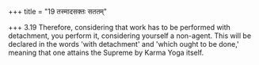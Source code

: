 +++
title = "19 तस्मादसक्तः सततम्"

+++
3.19 Therefore, considering that work has to be performed with detachment, you perform it, considering yourself a non-agent. This will be declared in the words 'with detachment' and 'which ought to be done,'
meaning that one attains the Supreme by Karma Yoga itself.
